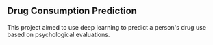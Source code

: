 ## Drug Consumption Prediction
This project aimed to use deep learning to predict a person's drug use based on psychological evaluations.

